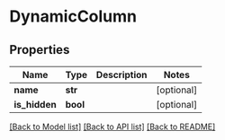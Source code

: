 # DynamicColumn

## Properties
Name | Type | Description | Notes
------------ | ------------- | ------------- | -------------
**name** | **str** |  | [optional] 
**is_hidden** | **bool** |  | [optional] 

[[Back to Model list]](../README.md#documentation-for-models) [[Back to API list]](../README.md#documentation-for-api-endpoints) [[Back to README]](../README.md)


